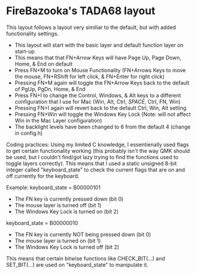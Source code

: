# FireBazooka's TADA68 layout

This layout follows a layout very similiar to the default, but with added functionality settings.

* This layout will start with the basic layer and default function layer on start-up
* This means that that FN+Arrow Keys will have Page Up, Page Down, Home, & End on default
* Press FN+M to turn on Mouse Functionality (FN+Arrows Keys to move the mouse, FN+RShift for left click, & FN+Enter for right click)
* Pressing FN+M again will toggle the FN+Arrow Keys back to the default of PgUp, PgDn, Home, & End
* Press FN+I to change the Control, Windows, & Alt keys to a different configuration that I use for Mac (Win, Alt, Ctrl, _SPACE_, Ctrl, FN, Win)
* Pressing FN+I again will revert back to the default Ctrl, Win, Alt setting
* Pressing FN+Win will toggle the Windows Key Lock (Note: will not affect Win in the Mac Layer configuration)
* The backlight levels have been changed to 6 from the default 4 (change in config.h)

Coding practices:
Using my limited C knowledge, I essentienally used flags to get certain functionality working (this probably isn't the way QMK should be used,
but I couldn't find/got lazy trying to find the functions used to toggle layers correctly). This means that I used a static unsigned 8-bit integer
called "keyboard\_state" to check the current flags that are on and off currently for the keyboard.

Example:
keyboard\_state = B00000101
+ The FN key is currently pressed down (bit 0)
+ The mouse layer is turned off (bit 1)
+ The Windows Key Lock is turned on (bit 2)

keyboard\_state = B00000010
+ The FN key is currently NOT being pressed down (bit 0)
+ The mouse layer is turned on (bit 1)
+ The Windows Key Lock is turned off (bit 2)

This means that certain bitwise functions like CHECK\_BIT(...) and SET\_BIT(...) are used on "keyboard\_state" to manipulate it.
